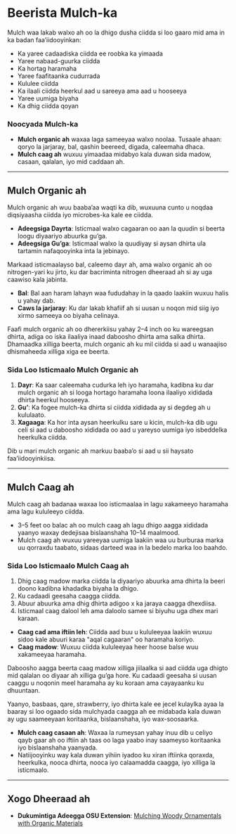 # Beerista Mulch-ka

Mulch waa lakab walxo ah oo la dhigo dusha ciidda si loo gaaro mid ama in ka badan faa’iidooyinkan:

- Ka yaree cadaadiska ciidda ee roobka ka yimaada
- Yaree nabaad-guurka ciidda
- Ka hortag haramaha
- Yaree faafitaanka cudurrada
- Kululee ciidda
- Ka ilaali ciidda heerkul aad u sareeya ama aad u hooseeya
- Yaree uumiga biyaha
- Ka dhig ciidda qoyan

### Noocyada Mulch-ka

- **Mulch organic ah** waxaa laga sameeyaa walxo noolaa. Tusaale ahaan: qoryo la jarjaray, bal, qashin beereed, digada, caleemaha dhaca.
- **Mulch caag ah** wuxuu yimaadaa midabyo kala duwan sida madow, casaan, qalalan, iyo mid caddaan ah.

---

## Mulch Organic ah

Mulch organic ah wuu baaba’aa waqti ka dib, wuxuuna cunto u noqdaa diqsiyaasha ciidda iyo microbes-ka kale ee ciidda.

- **Adeegsiga Dayrta**: Isticmaal walxo cagaaran oo aan la quudin si beerta loogu diyaariyo abuurka gu’ga.
- **Adeegsiga Gu’ga**: Isticmaal walxo la quudiyay si aysan dhirta ula tartamin nafaqooyinka inta la jebinayo.

Markaad isticmaalayso bal, caleemo dayr ah, ama walxo organic ah oo nitrogen-yari ku jirto, ku dar bacriminta nitrogen dheeraad ah si ay uga caawiso kala jabinta.

- **Bal**: Bal aan haram lahayn waa fududahay in la qaado laakiin wuxuu halis u yahay dab.
- **Caws la jarjaray**: Ku dar lakab khafiif ah si uusan u noqon mid siig iyo xirmo sameeya oo biyaha celinaya.

Faafi mulch organic ah oo dhererkiisu yahay 2–4 inch oo ku wareegsan dhirta, adiga oo iska ilaaliya inaad daboosho dhirta ama salka dhirta. Dhamaadka xilliga beerta, mulch organic ah ku mil ciidda si aad u wanaajiso dhismaheeda xilliga xiga ee beerta.

### Sida Loo Isticmaalo Mulch Organic ah

1. **Dayr**: Ka saar caleemaha cudurka leh iyo haramaha, kadibna ku dar mulch organic ah si looga hortago haramaha loona ilaaliyo xididada dhirta heerkul hooseeya.
2. **Gu’**: Ka fogee mulch-ka dhirta si ciidda xididada ay si degdeg ah u kululaato.
3. **Xagaaga**: Ka hor inta aysan heerkulku sare u kicin, mulch-ka dib ugu celi si aad u daboosho xididada oo aad u yareyso uumiga iyo isbeddelka heerkulka ciidda.

Dib u mari mulch organic ah markuu baaba’o si aad u sii haysato faa’iidooyinkiisa.

---

## Mulch Caag ah

Mulch caag ah badanaa waxaa loo isticmaalaa in lagu xakameeyo haramaha ama lagu kululeeyo ciidda.

- 3–5 feet oo balac ah oo mulch caag ah lagu dhigo aagga xididada yaanyo waxay dedejisaa bislaanshaha 10–14 maalmood.
- Mulch caag ah wuxuu yareeyaa uumiga laakiin waa uu burburaa marka uu qorraxdu taabato, sidaas darteed waa in la bedelo marka loo baahdo.

### Sida Loo Isticmaalo Mulch Caag ah


1. Dhig caag madow marka ciidda la diyaariyo abuurka ama dhirta la beeri doono kadibna khadadka biyaha la dhigo.
2. Ku cadaadi geesaha caagga ciidda.
3. Abuur abuurka ama dhig dhirta adigoo x ka jaraya caagga dhexdiisa.
4. Isticmaal caag dalool leh ama daloolo samee si biyuhu uga dhex mari karaan.


- **Caag cad ama iftiin leh**: Ciidda aad buu u kululeeyaa laakiin wuxuu sidoo kale abuuri karaa "aqal cagaaran" oo haramaha koriyo.
- **Caag madow**: Wuxuu ciidda kululeeyaa heer hoose balse wuu xakameeyaa haramaha.


Daboosho aagga beerta caag madow xilliga jiilaalka si aad ciidda uga dhigto mid qalalan oo diyaar ah xilliga gu’ga hore. Ku cadaadi geesaha si uusan caaggu u noqonin meel haramaha ay ku koraan ama cayayaanku ku dhuuntaan.


Yaanyo, basbaas, qare, strawberry, iyo dhirta kale ee jecel kulaylka ayaa la baaray si loo ogaado sida mulchyada caagga ah ee midabada kala duwan ay ugu saameeyaan koritaanka, bislaanshaha, iyo wax-soosaarka.

- **Mulch caag casaan ah**: Waxaa la rumeysan yahay inuu dib u celiyo qayb gaar ah oo iftiin ah taas oo laga yaabo inay saameyso koritaanka iyo bislaanshaha yaanyada.
- Natiijooyinku way kala duwan yihiin iyadoo ku xiran iftiinka qoraxda, heerkulka, nooca dhirta, nooca iyo calaamadda caagga, iyo xilliga la isticmaalo.

---

## Xogo Dheeraad ah

- **Dukumintiga Adeegga OSU Extension**: [Mulching Woody Ornamentals with Organic Materials](https://catalog.extension.oregonstate.edu/ec1629)
